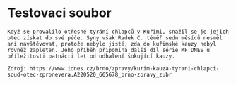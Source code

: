 # Testovaci soubor

    Když se provalilo otřesné týrání chlapců v Kuřimi, snažil se je jejich otec získat do své péče. Syny však Radek C. téměř sedm měsíců nesměl ani navštěvovat, protože nebylo jisté, zda do kuřimské kauzy nebyl rovněž zapleten. Jeho příběh připomíná další díl série MF DNES u příležitosti patnácti let od odhalení šokující kauzy.

    Zdroj: https://www.idnes.cz/brno/zpravy/kurim-kauza-tyrani-chlapci-soud-otec-zpronevera.A220520_665678_brno-zpravy_zubr

